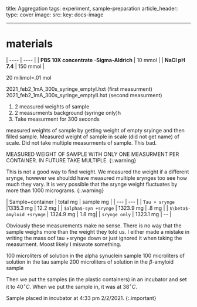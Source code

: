 title: Aggregation 
tags: experiment, sample-preparation 
article_header:
  type: cover
  image:
    src: 
    key: docs-image



---
# materials 
| ---- | ---- |
| **PBS 10X concentrate -Sigma-Aldrich**  | 10 mmol |
| **NaCl pH 7.4**  | 150 mmol |

20 milimol=.01 mol 





2021_feb2_1mA_300s_syringe_emptyI.hxt (first measurment)
2021_feb2_1mA_300s_syringe_emptyII.hxt (second measurment)
<ol>
<li>2 measured weights of sample</li>
<li>2 measurments background (syringe only)h</li>
<li>Take measurment for 300 seconds </li>
</ol>



measured weights of sample by getting weight of empty sryinge and then filled sample.  Measured weight of sample in scale (did not get name) of scale. Did not take multiple measurments of sample. This bad. 

MEASURED WEIGHT OF SAMPLE WITH ONLY ONE MEASURMENT PER CONTAINER. IN FUTURE TAKE MULTIPLE.
{:.warning}


This is not a good way to find weight. We measured the weight if a different srynge, however we shouldd have measured multiple srynges too see how much they vary. It is very possible that the srynge weight fluctuates by more than 1000 micrograms.
{:.warning}


| Sample+container | total mg | sample mg |
| --- | --- |
| `Tau + srynge` |1335.3 mg |  12.2 mg |
| `$alpha$-syn +srynge` | 1323.9 mg | .8 mg |
| `$\beta$-amyloid +srynge` | 1324.9 mg | 1.8 mg|
| `srynge only` | 1323.1 mg | -- |

Obviously these measurements make no sense. There is no way that the sample weighs more than the weight they told us. I either made a mistake in writing the mass oof tau +srynge down or just ignored it when taking the measurment. Moost likely I miswote something. 

 100 microliters of solution in the alpha synuclein sample 
 100 microliters of solution in the tau sample 
 200 microliters of solution in the $\beta$-amyloid  sample 



Then we put the samples (in the plastic containers) in an incubator and set it to 40$^{\circ}C$. When we put the sample in, it was at 38$^{\circ}C$.

Sample placed in incubator at 4:33 pm 2/2/2021.
{:.important}





